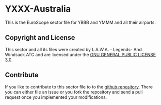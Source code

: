# YXXX-Australia
This is the EuroScope sector file for YBBB and YMMM and all their airports.

## Copyright and License
This sector and all its files were created by L.A.W.A. - Legends- And Windsack ATC and are licensed under the [GNU GENERAL PUBLIC LICENSE 3.0](LICENSE).

## Contribute
If you like to contribute to this sector file to to the [github repository](https://github.com/L-A-W-A-virtual-ATC/YXXXX-Australia).
There you can either file an issue or you fork the repository and send a pull request once you implemented your modifications.
